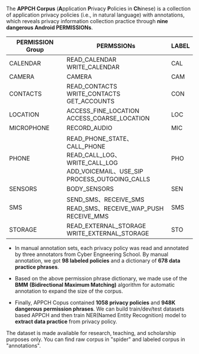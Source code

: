 The **APPCH Corpus** (**A**pplication **P**rivacy **P**olicies in **Ch**inese) is a collection of application privacy policies (i.e., in natural language) with annotations, which reveals privacy information collection practice through **nine dangerous Android PERMISSIONs**. 

| PERMISSION Group | PERMSSIONs                                                   | LABEL |
| ---------------- | ------------------------------------------------------------ | ----- |
| CALENDAR         | READ_CALENDAR<br />WRITE_CALENDAR                            | CAL   |
| CAMERA           | CAMERA                                                       | CAM   |
| CONTACTS         | READ_CONTACTS<br />WRITE_CONTACTS<br />GET_ACCOUNTS          | CON   |
| LOCATION         | ACCESS_FINE_LOCATION<br />ACCESS_COARSE_LOCATION             | LOC   |
| MICROPHONE       | RECORD_AUDIO                                                 | MIC   |
| PHONE            | READ_PHONE_STATE、CALL_PHONE<br />READ_CALL_LOG、WRITE_CALL_LOG<br />ADD_VOICEMAIL、USE_SIP<br />PROCESS_OUTGOING_CALLS | PHO   |
| SENSORS          | BODY_SENSORS                                                 | SEN   |
| SMS              | SEND_SMS、RECEIVE_SMS<br />READ_SMS、RECEIVE_WAP_PUSH<br />RECEIVE_MMS | SMS   |
| STORAGE          | READ_EXTERNAL_STORAGE<br />WRITE_EXTERNAL_STORAGE            | STO   |

- In manual annotation sets, each privacy policy was read and annotated by three annotators from Cyber Engneering School. By manual annotation, we got **98 labeled policies** and a dictionary of **678 data practice phrases**.


- Based on the above permission phrase dictionary, we made use of the **BMM** **(Bidirectional Maximum Matching)** algorithm for automatic annotation to expand the size of the corpus. 


- Finally,  APPCH Copus contained **1058 privacy policies** and **948K dangerous permission phrases**. We can build train/dev/test datasets based APPCH and then train NER(Named Entity Recognition) model to **extract data practice** from privacy policy.




The dataset is made available for research, teaching, and scholarship purposes only. You can find raw corpus in "spider" and labeled corpus in "annotations".

